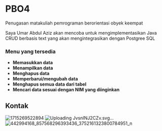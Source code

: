 # PBO4
Penugasan matakuliah pemrograman berorientasi obyek keempat

Saya Umar Abdul Aziz akan mencoba untuk mengimplementasikan Java CRUD berbasis text yang akan mengintegrasikan dengan Postgree SQL


### **Menu yang tersedia**

* **Memasukkan data** 
* **Menampilkan data**
* **Menghapus data** 
* **Memperbarui/mengubah data**
* **Menghapus semua data dari tabel**
* **Mencari data sesuai dengan NIM yang diinginkan**

  
## Kontak


![1715269522894](https://github.com/user-attachments/assets/3c029105-c9dd-40f1-911f-1576ba1f1bc2)
![Uploading JvsnINJ2CZv.svg…]()
![442994168_857568296393436_3752161323800784951_n](https://github.com/user-attachments/assets/297c399a-b7b5-4f1c-8564-ad31121c0cc5)

